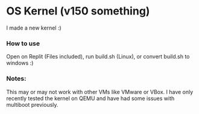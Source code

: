 # OS Kernel (v150 something)

I made a new kernel :)

### How to use

Open on Replit (Files included), run build.sh (Linux), or convert build.sh to windows :)

### Notes:

This may or may not work with other VMs like VMware or VBox. I have only recently tested the kernel on QEMU and have had some issues with multiboot previously.
